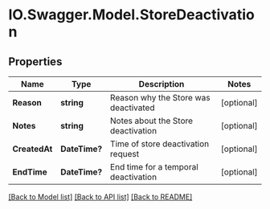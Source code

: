 # IO.Swagger.Model.StoreDeactivation
## Properties

Name | Type | Description | Notes
------------ | ------------- | ------------- | -------------
**Reason** | **string** | Reason why the Store was deactivated | [optional] 
**Notes** | **string** | Notes about the Store deactivation | [optional] 
**CreatedAt** | **DateTime?** | Time of store deactivation request | [optional] 
**EndTime** | **DateTime?** | End time for a temporal deactivation | [optional] 

[[Back to Model list]](../README.md#documentation-for-models) [[Back to API list]](../README.md#documentation-for-api-endpoints) [[Back to README]](../README.md)

